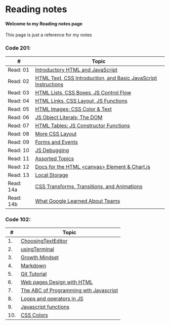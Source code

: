 # Reading notes
#### Welcome to my Reading notes page 
This page is just a reference for my notes

### Code 201:

\# | Topic
-- | -----
Read: 01 | [Introductory HTML and JavaScript](class-01.md)
Read: 02 | [HTML Text, CSS Introduction, and Basic JavaScript Instructions](class-02.md)
Read: 03 | [HTML Lists, CSS Boxes, JS Control Flow](class-03.md)
Read: 04 | [HTML Links, CSS Layout, JS Functions](class-04.md)
Read: 05 | [HTML Images; CSS Color & Text]()
Read: 06 | [JS Object Literals; The DOM]()
Read: 07 | [HTML Tables; JS Constructor Functions]()
Read: 08 | [More CSS Layout]()
Read: 09 | [Forms and Events]()
Read: 10 | [JS Debugging]()
Read: 11 | [Assorted Topics]()
Read: 12 | [Docs for the HTML \<canvas\> Element & Chart.js]()
Read: 13 | [Local Storage]()
Read: 14a | [CSS Transforms, Transitions, and Animations]()
Read: 14b | [What Google Learned About Teams]()

### Code 102:

\# | Topic
-- | -----
1. | [ChoosingTextEditor](Choosingatexteditor.md)
2. | [usingTerminal](usingaterminal.md)
3. | [Growth Mindset](GrowthMindset.md)
4. | [Markdown](markdown.md)
5. | [Git Tutorial](GitTutorial.md)
6. | [Web pages Design with HTML](HTMLandDesignprocess.md)
7. | [The ABC of Programming wth Javascript](JavascriptChp1.md)
8. | [Loops and operators in JS](jsloops.md)
9. | [Javascript functions](jsfunctions.md)
10. | [CSS Colors](csscolors.md)


